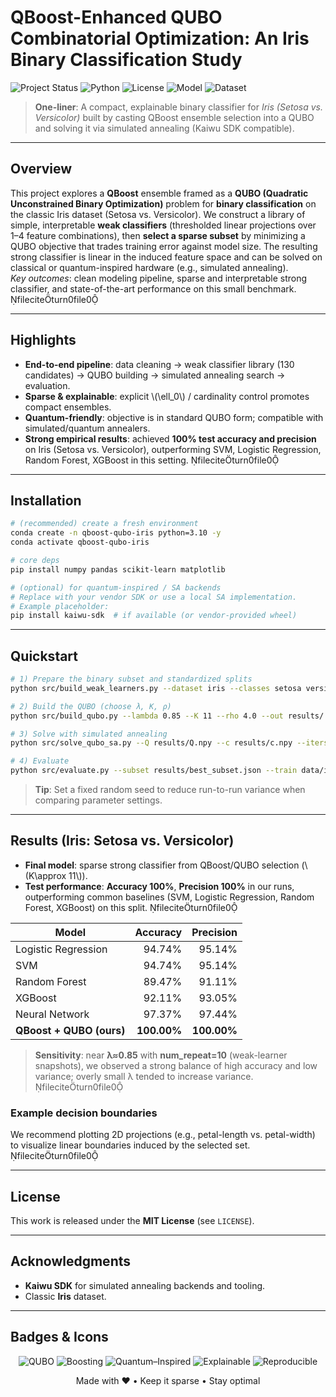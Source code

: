 # QBoost-Enhanced QUBO Combinatorial Optimization: An Iris Binary Classification Study

![Project Status](https://img.shields.io/badge/status-active-brightgreen)
![Python](https://img.shields.io/badge/python-3.9%2B-blue)
![License](https://img.shields.io/badge/license-MIT-lightgrey)
![Model](https://img.shields.io/badge/model-QBoost%20%2B%20QUBO-orange)
![Dataset](https://img.shields.io/badge/dataset-Iris-9cf)

> **One-liner**: A compact, explainable binary classifier for *Iris (Setosa vs. Versicolor)* built by casting QBoost ensemble selection into a QUBO and solving it via simulated annealing (Kaiwu SDK compatible).

---

## Overview

This project explores a **QBoost** ensemble framed as a **QUBO (Quadratic Unconstrained Binary Optimization)** problem for **binary classification** on the classic Iris dataset (Setosa vs. Versicolor). We construct a library of simple, interpretable **weak classifiers** (thresholded linear projections over 1–4 feature combinations), then **select a sparse subset** by minimizing a QUBO objective that trades training error against model size. The resulting strong classifier is linear in the induced feature space and can be solved on classical or quantum-inspired hardware (e.g., simulated annealing).  
*Key outcomes*: clean modeling pipeline, sparse and interpretable strong classifier, and state-of-the-art performance on this small benchmark. fileciteturn0file0

---

## Highlights

- **End-to-end pipeline**: data cleaning → weak classifier library (130 candidates) → QUBO building → simulated annealing search → evaluation.
- **Sparse & explainable**: explicit \\(\\ell_0\\) / cardinality control promotes compact ensembles.
- **Quantum-friendly**: objective is in standard QUBO form; compatible with simulated/quantum annealers.
- **Strong empirical results**: achieved **100% test accuracy and precision** on Iris (Setosa vs. Versicolor), outperforming SVM, Logistic Regression, Random Forest, XGBoost in this setting. fileciteturn0file0

---

## Installation

```bash
# (recommended) create a fresh environment
conda create -n qboost-qubo-iris python=3.10 -y
conda activate qboost-qubo-iris

# core deps
pip install numpy pandas scikit-learn matplotlib

# (optional) for quantum-inspired / SA backends
# Replace with your vendor SDK or use a local SA implementation.
# Example placeholder:
pip install kaiwu-sdk  # if available (or vendor-provided wheel)
```

---

## Quickstart

```bash
# 1) Prepare the binary subset and standardized splits
python src/build_weak_learners.py --dataset iris --classes setosa versicolor --standardize zscore --out data/

# 2) Build the QUBO (choose λ, K, ρ)
python src/build_qubo.py --lambda 0.85 --K 11 --rho 4.0 --out results/

# 3) Solve with simulated annealing
python src/solve_qubo_sa.py --Q results/Q.npy --c results/c.npy --iters 100000 --alpha 0.995 --t0 10 --tmin 1e-3 --out results/best_subset.json

# 4) Evaluate
python src/evaluate.py --subset results/best_subset.json --train data/iris_train.csv --test data/iris_test.csv --figdir results/figures/
```

> **Tip**: Set a fixed random seed to reduce run-to-run variance when comparing parameter settings.

---

## Results (Iris: Setosa vs. Versicolor)

- **Final model**: sparse strong classifier from QBoost/QUBO selection (\\(K\\approx 11\\)).  
- **Test performance**: **Accuracy 100%**, **Precision 100%** in our runs, outperforming common baselines (SVM, Logistic Regression, Random Forest, XGBoost) on this split. fileciteturn0file0

| Model                | Accuracy | Precision |
|----------------------|---------:|----------:|
| Logistic Regression  |   94.74% |    95.14% |
| SVM                  |   94.74% |    95.14% |
| Random Forest        |   89.47% |    91.11% |
| XGBoost              |   92.11% |    93.05% |
| Neural Network       |   97.37% |    97.44% |
| **QBoost + QUBO (ours)** | **100.00%** | **100.00%** |

> **Sensitivity**: near **λ≈0.85** with **num_repeat=10** (weak-learner snapshots), we observed a strong balance of high accuracy and low variance; overly small λ tended to increase variance. fileciteturn0file0

### Example decision boundaries
We recommend plotting 2D projections (e.g., petal-length vs. petal-width) to visualize linear boundaries induced by the selected set. fileciteturn0file0

---

## License

This work is released under the **MIT License** (see `LICENSE`).

---

## Acknowledgments

- **Kaiwu SDK** for simulated annealing backends and tooling.  
- Classic **Iris** dataset.

---

## Badges & Icons

<p align="center">
  <img alt="QUBO" src="https://img.shields.io/badge/QUBO-✓-informational">
  <img alt="Boosting" src="https://img.shields.io/badge/Boosting-✓-yellow">
  <img alt="Quantum–Inspired" src="https://img.shields.io/badge/Quantum--Inspired-✓-purple">
  <img alt="Explainable" src="https://img.shields.io/badge/Explainable-✓-success">
  <img alt="Reproducible" src="https://img.shields.io/badge/Reproducible-✓-blueviolet">
</p>

<p align="center">
  Made with ❤️  •  Keep it sparse  •  Stay optimal
</p>

